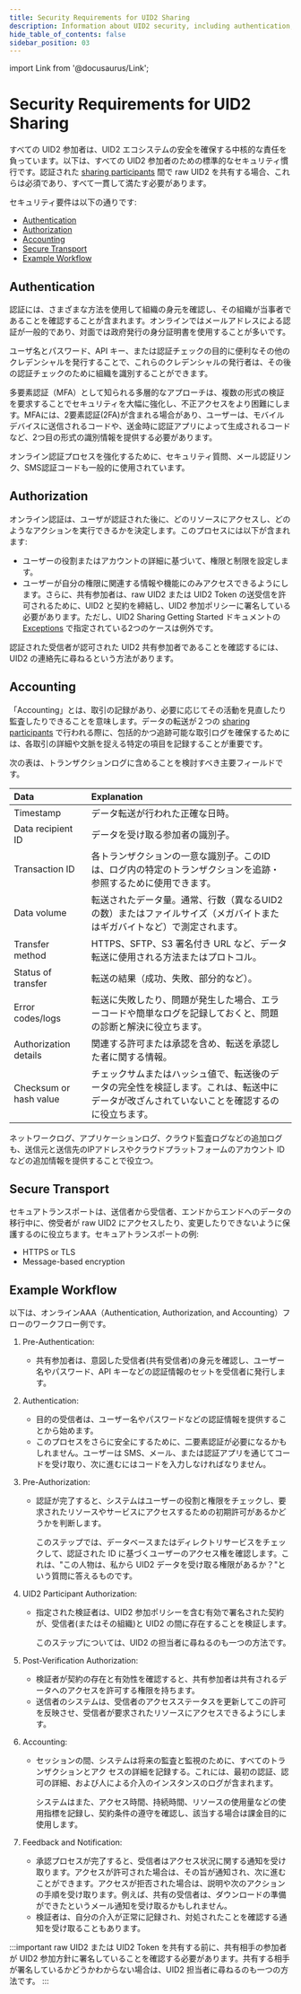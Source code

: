 ```yaml
---
title: Security Requirements for UID2 Sharing
description: Information about UID2 security, including authentication, authorization, accounting, and secure transport.
hide_table_of_contents: false
sidebar_position: 03
---
```


import Link from '@docusaurus/Link';

# Security Requirements for UID2 Sharing

すべての UID2 参加者は、UID2 エコシステムの安全を確保する中核的な責任を負っています。以下は、すべての UID2 参加者のための標準的なセキュリティ慣行です。認証された [sharing participants](../ref-info/glossary-uid.md#gl-sharing-Participant) 間で raw UID2 を共有する場合、これらは必須であり、すべて一貫して満たす必要があります。

セキュリティ要件は以下の通りです:

- [Authentication](#authentication)
- [Authorization](#authorization)
- [Accounting](#accounting)
- [Secure Transport](#secure-transport)
- [Example Workflow](#example-workflow)

## Authentication

認証には、さまざまな方法を使用して組織の身元を確認し、その組織が当事者であることを確認することが含まれます。オンラインではメールアドレスによる認証が一般的であり、対面では政府発行の身分証明書を使用することが多いです。

ユーザ名とパスワード、API キー、または認証チェックの目的に便利なその他のクレデンシャルを発行することで、これらのクレデンシャルの発行者は、その後の認証チェックのために組織を識別することができます。

多要素認証（MFA）として知られる多層的なアプローチは、複数の形式の検証を要求することでセキュリティを大幅に強化し、不正アクセスをより困難にします。MFAには、2要素認証(2FA)が含まれる場合があり、ユーザーは、モバイルデバイスに送信されるコードや、送金時に認証アプリによって生成されるコードなど、2つ目の形式の識別情報を提供する必要があります。

オンライン認証プロセスを強化するために、セキュリティ質問、メール認証リンク、SMS認証コードも一般的に使用されています。

## Authorization

オンライン認証は、ユーザが認証された後に、どのリソースにアクセスし、どのようなアクションを実行できるかを決定します。このプロセスには以下が含まれます:

- ユーザーの役割またはアカウントの詳細に基づいて、権限と制限を設定します。
- ユーザーが自分の権限に関連する情報や機能にのみアクセスできるようにします。さらに、共有参加者は、raw UID2 または UID2 Token の送受信を許可されるために、UID2 と契約を締結し、UID2 参加ポリシーに署名している必要があります。ただし、UID2 Sharing Getting Started ドキュメントの [Exceptions](../getting-started/gs-sharing.md#exceptions) で指定されている2つのケースは例外です。

認証された受信者が認可された UID2 共有参加者であることを確認するには、UID2 の連絡先に尋ねるという方法があります。

## Accounting

「Accounting」とは、取引の記録があり、必要に応じてその活動を見直したり監査したりできることを意味します。データの転送が２つの [sharing participants](ref-info/glossary-uid.md#gl-sharing-participant) で行われる際に、包括的かつ追跡可能な取引ログを確保するためには、各取引の詳細や文脈を捉える特定の項目を記録することが重要です。

次の表は、トランザクションログに含めることを検討すべき主要フィールドです。

| Data | Explanation |
| :--- | :--- |
| Timestamp | データ転送が行われた正確な日時。 |
| Data recipient ID | データを受け取る参加者の識別子。 |
| Transaction ID | 各トランザクションの一意な識別子。このIDは、ログ内の特定のトランザクションを追跡・参照するために使用できます。 |
| Data volume | 転送されたデータ量。通常、行数（異なるUID2の数）またはファイルサイズ（メガバイトまたはギガバイトなど）で測定されます。 |
| Transfer method | HTTPS、SFTP、S3 署名付き URL など、データ転送に使用される方法またはプロトコル。 |
| Status of transfer | 転送の結果（成功、失敗、部分的など）。 |
| Error codes/logs | 転送に失敗したり、問題が発生した場合、エラーコードや簡単なログを記録しておくと、問題の診断と解決に役立ちます。 |
| Authorization details | 関連する許可または承認を含め、転送を承認した者に関する情報。 |
| Checksum or hash value | チェックサムまたはハッシュ値で、転送後のデータの完全性を検証します。これは、転送中にデータが改ざんされていないことを確認するのに役立ちます。 |

ネットワークログ、アプリケーションログ、クラウド監査ログなどの追加ログも、送信元と送信先のIPアドレスやクラウドプラットフォームのアカウント ID などの追加情報を提供することで役立つ。

## Secure Transport

セキュアトランスポートは、送信者から受信者、エンドからエンドへのデータの移行中に、傍受者が raw UID2 にアクセスしたり、変更したりできないように保護するのに役立ちます。セキュアトランスポートの例:

- HTTPS or TLS
- Message-based encryption

## Example Workflow
以下は、オンラインAAA（Authentication, Authorization, and Accounting）フローのワークフロー例です。

1. Pre-Authentication:
   - 共有参加者は、意図した受信者(共有受信者)の身元を確認し、ユーザー名やパスワード、API キーなどの認証情報のセットを受信者に発行します。

2. Authentication:
   - 目的の受信者は、ユーザー名やパスワードなどの認証情報を提供することから始めます。
   - このプロセスをさらに安全にするために、二要素認証が必要になるかもしれません。ユーザーは SMS、メール、または認証アプリを通じてコードを受け取り、次に進むにはコードを入力しなければなりません。

3. Pre-Authorization:
   - 認証が完了すると、システムはユーザーの役割と権限をチェックし、要求されたリソースやサービスにアクセスするための初期許可があるかどうかを判断します。
   
     このステップでは、データベースまたはディレクトリサービスをチェックして、認証された ID に基づくユーザーのアクセス権を確認します。これは、"この人物は、私から UID2 データを受け取る権限があるか？"という質問に答えるものです。

4. UID2 Participant Authorization:
   - 指定された検証者は、UID2 参加ポリシーを含む有効で署名された契約が、受信者(またはその組織)と UID2 の間に存在することを検証します。
   
     このステップについては、UID2 の担当者に尋ねるのも一つの方法です。

5. Post-Verification Authorization:
   - 検証者が契約の存在と有効性を確認すると、共有参加者は共有されるデータへのアクセスを許可する権限を持ちます。
   - 送信者のシステムは、受信者のアクセスステータスを更新してこの許可を反映させ、受信者が要求されたリソースにアクセスできるようにします。

6. Accounting:
   - セッションの間、システムは将来の監査と監視のために、すべてのトランザクションとアク セスの詳細を記録する。これには、最初の認証、認可の詳細、および人による介入のインスタンスのログが含まれます。

     システムはまた、アクセス時間、持続時間、リソースの使用量などの使用指標を記録し、契約条件の遵守を確認し、該当する場合は課金目的に使用します。

7. Feedback and Notification:
   - 承認プロセスが完了すると、受信者はアクセス状況に関する通知を受け取ります。アクセスが許可された場合は、その旨が通知され、次に進むことができます。アクセスが拒否された場合は、説明や次のアクションの手順を受け取ります。例えば、共有の受信者は、ダウンロードの準備ができたというメール通知を受け取るかもしれません。
   - 検証者は、自分の介入が正常に記録され、対処されたことを確認する通知を受け取ることもあります。

:::important
raw UID2 または UID2 Token を共有する前に、共有相手の参加者が UID2 参加方針に署名していることを確認する必要があります。共有する相手が署名しているかどうかわからない場合は、UID2 担当者に尋ねるのも一つの方法です。
:::